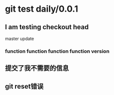 # git test daily/0.0.1

## I am testing checkout head

master update


### function function function function version

## 提交了我不需要的信息

## git reset错误

